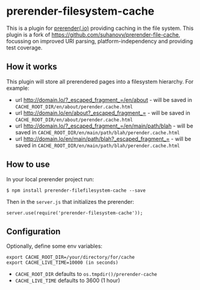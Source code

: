 # prerender-filesystem-cache

This is a plugin for [prerender(.io)](https://github.com/prerender/prerender)
providing caching in the file system.
This plugin is a fork of https://github.com/suhanovv/prerender-file-cache,
focussing on improved URI parsing, platform-independency and providing test
coverage.

## How it works

This plugin will store all prerendered pages into a filesystem hierarchy.
For example:

* url http://domain.lo/?_escaped_fragment_=/en/about - will be saved in
`CACHE_ROOT_DIR/en/about/perender.cache.html`
* url http://domain.lo/en/about?_escaped_fragment_= - will be saved in
`CACHE_ROOT_DIR/en/about/perender.cache.html`
* url http://domain.lo/?_escaped_fragment_=/en/main/path/blah - will be saved
in `CACHE_ROOT_DIR/en/main/path/blah/perender.cache.html`
* url http://domain.lo/en/main/path/blah?_escaped_fragment_= - will be saved
in `CACHE_ROOT_DIR/en/main/path/blah/perender.cache.html`


## How to use

In your local prerender project run:

`$ npm install prerender-filefilesystem-cache --save`

Then in the `server.js` that initializes the prerender:

`server.use(require('prerender-filesystem-cache'));`

## Configuration

Optionally, define some env variables:

```
export CACHE_ROOT_DIR=/your/directory/for/cache  
export CACHE_LIVE_TIME=10000 (in seconds)
```

* `CACHE_ROOT_DIR` defaults to `os.tmpdir()/prerender-cache`
* `CACHE_LIVE_TIME` defaults to 3600 (1 hour)
